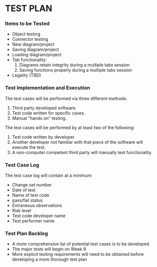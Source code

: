 # TEST PLAN #

### Items to be Tested ###
  * Object testing
  * Connector testing
  * New diagram/project
  * Saving diagram/project
  * Loading diagram/project
  * Tab functionality:
    1. Diagrams retain integrity during a multiple tabs session
    1. Saving functions properly during a multiple tabs session
  * Legality (TBD)

### Test Implementation and Execution ###
The test cases will be performed via three different methods:
  1. Third party developed software.
  1. Test code written for specific cases.
  1. Manual "hands on" testing.

The test cases will be performed by at least two of the following:
  1. Test code written by developer.
  1. Another developer not familiar with that piece of the software will execute the test.
  1. A non-computer competent third party will manually test functionality.

### Test Case Log ###
The test case log will contain at a minimum:
  * Change set number
  * Date of test
  * Name of test code
  * pass/fail status
  * Extraneous observations
  * Risk level
  * Test code developer name
  * Test performer name

### Test Plan Backlog ###
  * A more comprehensive list of potential test cases is to be developed.
  * The major tests will begin on Week 9
  * More explicit testing requirements will need to be obtained before developing a more thorough test plan